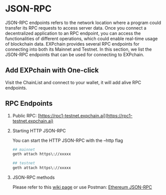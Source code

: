 # JSON-RPC

JSON-RPC endpoints refers to the network location where a program could transfer its RPC requests to access server data. Once you connect a decentralized application to an RPC endpoint, you can access the functionalities of different operations, which could enable real-time usage of blockchain data. EXPchain provides several RPC endpoints for connecting into both its Mainnet and Testnet. In this section, we list the JSON-RPC endpoints that can be used for connecting to EXPchain.

## Add EXPchain with One-click

Visit the ChainList and connect to your wallet, it will add alive RPC endpoints.

## RPC Endpoints

1.  Public RPC: [https://rpc1-testnet.expchain.ai](https://rpc1-testnet.expchain.ai)
2.  Starting HTTP JSON-RPC

    You can start the HTTP JSON-RPC with the –http flag

    ```bash
    ## mainnet
    geth attach https\://xxxxx

    ## testnet
    geth attach https\://xxxxx
    ```

3.  JSON-RPC methods

    Please refer to this [wiki page](https://github.com/ethereum/execution-apis) or use Postman: [Ethereum JSON-RPC](https://documenter.getpostman.com/view/4117254/ethereum-json-rpc/RVu7CT5J?version=latest)
